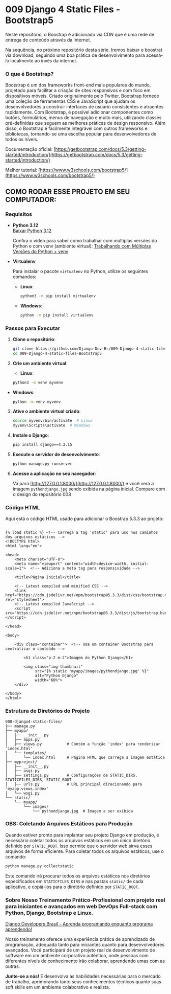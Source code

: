
# 009 Django 4 Static Files - Bootstrap5

Neste repositório, o Boostrap é adicionado via CDN que é uma rede de entrega de conteúdo através da internet. 

Na sequência, no próximo repositório desta série. Iremos baixar o boostrat via download, seguindo uma boa prática de desenvolvimento para acessá-lo localmente ao invés da internet.

### O que é Bootstrap?

Bootstrap é um dos frameworks front-end mais populares do mundo, projetado para facilitar a criação de sites responsivos e com foco em dispositivos móveis. Criado originalmente pelo Twitter, Bootstrap fornece uma coleção de ferramentas CSS e JavaScript que ajudam os desenvolvedores a construir interfaces de usuário consistentes e atraentes rapidamente. Com Bootstrap, é possível adicionar componentes como botões, formulários, menus de navegação e muito mais, utilizando classes pré-definidas que seguem as melhores práticas de design responsivo. Além disso, o Bootstrap é facilmente integrável com outros frameworks e bibliotecas, tornando-se uma escolha popular para desenvolvedores de todos os níveis.

Documentação oficial: [https://getbootstrap.com/docs/5.3/getting-started/introduction/](https://getbootstrap.com/docs/5.3/getting-started/introduction/)

Melhor tutorial: [https://www.w3schools.com/bootstrap5/](https://www.w3schools.com/bootstrap5/)


## COMO RODAR ESSE PROJETO EM SEU COMPUTADOR:

### Requisitos

- **Python 3.12**  
  [Baixar Python 3.12](https://www.python.org/downloads/release/python-3122/)

  Confira o vídeo para saber como trabalhar com múltiplas versões do Python e com venv (ambiente virtual): [Trabalhando com Múltiplas Versões do Python + venv](https://youtu.be/eetDeQrv0Rs?si=rAIDmLCgdeh7ouXa)

- **Virtualenv**

  Para instalar o pacote `virtualenv` no Python, utilize os seguintes comandos:

  - **Linux**:
    ```bash
    python3 -m pip install virtualenv
    ```

  - **Windows**:
    ```bash
    python -m pip install virtualenv
    ```

### Passos para Executar

1. **Clone o repositório**:
    ```bash
    git clone https://github.com/Django-Dev-Br/009-Django-4-static-files-Bootstrap5.git
    cd 009-Django-4-static-files-Bootstrap5
    ```

2. **Crie um ambiente virtual**:
   
    - **Linux**:
    ```bash
    python3 -m venv myvenv
    ```

  - **Windows**:
    ```bash
    python -m venv myvenv
    ```

3. **Ative o ambiente virtual criado**:
    ```bash
    source myvenv/bin/activate  # Linux
    myvenv\Scripts\activate  # Windows
    ```

4. **Instale o Django**:
    ```bash
    pip install django==4.2.15
    ```

5. **Execute o servidor de desenvolvimento**:
    ```bash
    python manage.py runserver
    ```

7. **Acesse a aplicação no seu navegador**:

   Vá para [http://127.0.0.1:8000/](http://127.0.0.1:8000/) e você verá a imagem `pythondjango.jpg` sendo exibida na página inicial. Compare com o design do repositório 008

### Código HTML 

Aqui está o código HTML usado para adicionar o Boostrap 5.3.3 ao projeto:

```
 
{% load static %} <!-- Carrega a tag 'static' para uso nos caminhos dos arquivos estáticos -->
<!DOCTYPE html>
<html lang="en">

<head>
    <meta charset="UTF-8">
    <meta name="viewport" content="width=device-width, initial-scale=1">  <!-- Adiciona a meta tag para responsividade -->

    <title>Página Inicial</title>
    
    <!-- Latest compiled and minified CSS -->
    <link href="https://cdn.jsdelivr.net/npm/bootstrap@5.3.3/dist/css/bootstrap.min.css" rel="stylesheet">
    <!-- Latest compiled JavaScript -->
    <script src="https://cdn.jsdelivr.net/npm/bootstrap@5.3.3/dist/js/bootstrap.bundle.min.js"></script>

</head>

<body>

    <div class="container">  <!-- Usa um container Bootstrap para centralizar o conteúdo -->

        <h1 class="p-2 m-2">Imagem do Python Django</h1>

        <img class="img-thumbnail"  
             src="{% static 'myapp/images/pythondjango.jpg' %}" 
             alt="Python Django"
             width="60%">
    </div>
    
</body>
</html>
```

### Estrutura de Diretórios do Projeto

```
008-django4-static-files/
├── manage.py
├── myapp/
│   ├── __init__.py
│   ├── apps.py
│   ├── views.py           # Contém a função 'index' para renderizar 'index.html'
│   └── templates/
│       └── index.html     # Página HTML que carrega a imagem estática
├── myproject/
│   ├── __init__.py
│   ├── asgi.py
│   ├── settings.py        # Configurações de STATIC_DIRS, STATICFILES_DIRS, STATIC_ROOT
│   ├── urls.py            # URL principal direcionando para 'myapp.views.index'
│   └── wsgi.py
└── static/
    └── myapp/
        └── images/
            └── pythondjango.jpg  # Imagem a ser exibida
```

### OBS: Coletando Arquivos Estáticos para Produção

Quando estiver pronto para implantar seu projeto Django em produção, é necessário coletar todos os arquivos estáticos em um único diretório definido por `STATIC_ROOT`. Isso permite que o servidor web sirva esses arquivos de forma eficiente. Para coletar todos os arquivos estáticos, use o comando:

```bash
python manage.py collectstatic
```

Este comando irá procurar todos os arquivos estáticos nos diretórios especificados em `STATICFILES_DIRS` e nas pastas `static/` de cada aplicativo, e copiá-los para o diretório definido por `STATIC_ROOT`.

### Sobre Nosso Treinamento Prático-Profissional com projeto real para iniciantes e avançados em web DevOps Full-stack com Python, Django, Bootstrap e Linux.

[Django Developers Brasil - Aprenda programando enquanto programa aprendendo!](https://django.dev.br/)

Nosso treinamento oferece uma experiência prática de aprendizado de programação, adequada tanto para iniciantes quanto para desenvolvedores avançados. Você participará de um projeto real de desenvolvimento de software em um ambiente corporativo autêntico, onde pessoas com diferentes níveis de conhecimento irão colaborar, aprendendo umas com as outras.

**Junte-se a nós!** E desenvolva as habilidades necessárias para o mercado de trabalho, aprimorando tanto seus conhecimentos técnicos quanto suas soft skills em um ambiente colaborativo e realista.
